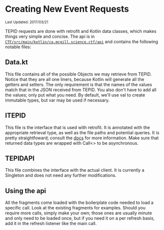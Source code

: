 # Creating New Event Requests

<sub>Last Updated: 2017/03/21</sub>

TEPID requests are done with retrofit and Kotlin data classes, which makes things very simple and concise.
The api is in [`CTF/src/main/kotlin/ca.mcgill.science.ctf/api`](https://github.com/CTFMcGill/CTF-Android/tree/master/CTF/src/main/kotlin/ca/mcgill/science/ctf/api) and contains the following notable files:

## Data.kt

This file contains all of the possible Objects we may retrieve from TEPID. Notice that they are all one liners, because Kotlin will generate all the getters and setters. The only requirement is that the names of the values match that in the JSON received from TEPID. You also don't have to add all the values; only put what you need. By default, we'll use val to create immutable types, but var may be used if necessary.

## ITEPID

This file is the interface that is used with retrofit. It is annotated with the appropriate retrieval type, as well as the file paths and potential queries. It is pretty straightfoward; consult the [docs](http://square.github.io/retrofit/) for more information. Make sure that returned data types are wrapped with Call<> to be asynchronous.

## TEPIDAPI

This file combines the interface with the actual client. It is currently a Singleton and does not need any further modifications.

## Using the api

All the fragments come loaded with the boilerplate code needed to load a specific call. Look at the existing fragments for examples. Should you require more calls, simply make your own; those ones are usually minute and only need to be loaded once, but if you need it on a per refresh basis, add it in the refresh listener like the main call.
